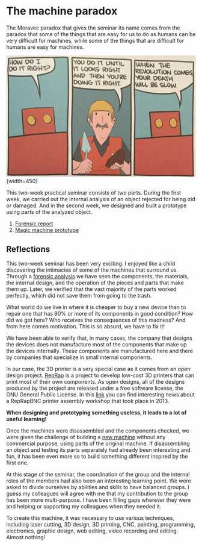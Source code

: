 # **The machine paradox**
The Moravec paradox that gives the seminar its name comes from the paradox that some of the things that are easy for us to do as humans can be very difficult for machines, while some of the things that are difficult for humans are easy for machines.

![Moravec's paradox](../../images/MoravecsParadox.jpg){width=450}

This two-week practical seminar consists of two parts. During the first week, we carried out the internal analysis of an object rejected for being old or damaged. And in the second week, we designed and built a prototype using parts of the analyzed object.

1. [Forensic report](05-ForensicReport.md)
2. [Magic machine prototype](05-TheMagicMachine.md)

## Reflections

This two-week seminar has been very exciting. I enjoyed like a child discovering the intimacies of some of the machines that surround us. Through a [forensic analysis](05-ForensicReport.md) we have seen the components, the materials, the internal design, and the operation of the pieces and parts that make them up. Later, we verified that the vast majority of the parts worked perfectly, which did not save them from going to the trash. 

What world do we live in where it is cheaper to buy a new device than to repair one that has 90% or more of its components in good condition? How did we got here? Who receives the consequences of this madness? And from here comes motivation. This is so absurd, we have to fix it!

We have been able to verify that, in many cases, the company that designs the devices does not manufacture most of the components that make up the devices internally. These components are manufactured here and there by companies that specialize in small internal components.

In our case, the 3D printer is a very special case as it comes from an open design project. [RepRap](https://en.wikipedia.org/wiki/RepRap) is a project to develop low-cost 3D printers that can print most of their own components. As open designs, all of the designs produced by the project are released under a free software license, the GNU General Public License.
In this [link](https://reprapbcn.wordpress.com/2013/11/21/workshop-de-navidad-de-bcn3d-en-barcelona/) you can find interesting news about a RepRapBNC printer assembly workshop that took place in 2013.


**When designing and prototyping something useless, it leads to a lot of useful learning!**

Once the machines were disassembled and the components checked, we were given the challenge of building a [new machine](05-TheMagicMachine.md) without any commercial purpose, using parts of the original machine. If disassembling an object and testing its parts separately had already been interesting and fun, it has been even more so to build something different inspired by the first one. 

At this stage of the seminar, the coordination of the group and the internal roles of the members had also been an interesting learning point. We were asked to divide ourselves by abilities and skills to have balanced groups. I guess my colleagues will agree with me that my contribution to the group has been more multi-purpose. I have been filling gaps wherever they were and helping or supporting my colleagues when they needed it.

To create this machine, it was necessary to use various techniques, including laser cutting, 3D design, 3D printing, CNC, painting, programming, electronics, graphic design, web editing, video recording and editing. Almost nothing!